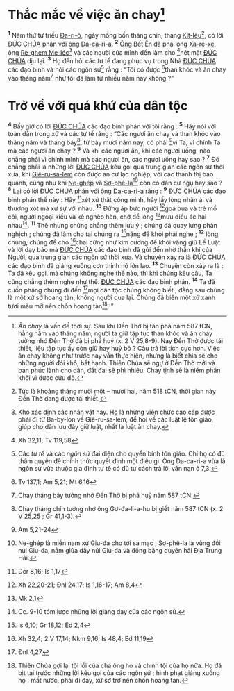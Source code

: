 # Thắc mắc về việc ăn chay[^1-be372401-cb6f-496f-954a-5710f6b896aa]

<sup><b>1</b></sup> Năm thứ tư triều [Đa-ri-ô](), ngày mồng bốn tháng chín, tháng [Kít-lêu]()[^2-be372401-cb6f-496f-954a-5710f6b896aa], có lời [ĐỨC CHÚA]() phán với ông [Da-ca-ri-a](). <sup><b>2</b></sup> Ông Bết Ên đã phái ông [Xa-re-xe](), ông [Re-ghem Me-léc]()[^3-be372401-cb6f-496f-954a-5710f6b896aa] và các người của mình đến làm cho [^1@-be372401-cb6f-496f-954a-5710f6b896aa]nét mặt [ĐỨC CHÚA]() dịu lại. <sup><b>3</b></sup> Họ đến hỏi các tư tế đang phục vụ trong Nhà [ĐỨC CHÚA]() các đạo binh và hỏi các ngôn sứ[^4-be372401-cb6f-496f-954a-5710f6b896aa] rằng : “Tôi có được [^2@-be372401-cb6f-496f-954a-5710f6b896aa]than khóc và ăn chay vào tháng năm[^5-be372401-cb6f-496f-954a-5710f6b896aa] như tôi đã làm từ nhiều năm nay không ?”

# Trở về với quá khứ của dân tộc

<sup><b>4</b></sup> Bấy giờ có lời [ĐỨC CHÚA]() các đạo binh phán với tôi rằng : <sup><b>5</b></sup> Hãy nói với toàn dân trong xứ và các tư tế rằng : “Các ngươi ăn chay và than khóc vào tháng năm và tháng bảy[^6-be372401-cb6f-496f-954a-5710f6b896aa], từ bảy mươi năm nay, có phải [^3@-be372401-cb6f-496f-954a-5710f6b896aa]vì Ta, vì chính Ta mà các ngươi ăn chay ? <sup><b>6</b></sup> Và khi các ngươi ăn, khi các ngươi uống, nào chẳng phải vì chính mình mà các ngươi ăn, các ngươi uống hay sao ? <sup><b>7</b></sup> Đó chẳng phải là những lời [ĐỨC CHÚA]() kêu gọi qua trung gian các ngôn sứ thời xưa, khi [Giê-ru-sa-lem]() còn được an cư lạc nghiệp, với các thành thị bao quanh, cũng như khi [Ne-ghép]() và [Sơ-phê-la]()[^7-be372401-cb6f-496f-954a-5710f6b896aa] còn có dân cư ngụ hay sao ? <sup><b>8</b></sup> Lại có lời [ĐỨC CHÚA]() phán với ông [Da-ca-ri-a]() rằng : <sup><b>9</b></sup> [ĐỨC CHÚA]() các đạo binh phán thế này : Hãy [^4@-be372401-cb6f-496f-954a-5710f6b896aa]xét xử thật công minh, hãy lấy lòng nhân ái và thương xót mà xử sự với nhau. <sup><b>10</b></sup> Đừng áp bức người [^5@-be372401-cb6f-496f-954a-5710f6b896aa]goá bụa và trẻ mồ côi, người ngoại kiều và kẻ nghèo hèn, chớ để lòng [^6@-be372401-cb6f-496f-954a-5710f6b896aa]mưu điều ác hại nhau[^8-be372401-cb6f-496f-954a-5710f6b896aa]. <sup><b>11</b></sup> Thế nhưng chúng chẳng thèm lưu ý ; chúng đã quay lưng phản nghịch ; chúng đã làm cho tai chúng ra [^7@-be372401-cb6f-496f-954a-5710f6b896aa]nặng để khỏi phải nghe ; <sup><b>12</b></sup> lòng chúng, chúng để cho [^8@-be372401-cb6f-496f-954a-5710f6b896aa]chai cứng như kim cương để khỏi vâng giữ Lề Luật và lời dạy bảo mà [ĐỨC CHÚA]() các đạo binh đã gửi đến nhờ thần khí của Người, qua trung gian các ngôn sứ thời xưa. Và chuyện xảy ra là [ĐỨC CHÚA]() các đạo binh đã giáng xuống cơn thịnh nộ lớn lao. <sup><b>13</b></sup> Chuyện còn xảy ra là : Ta đã kêu gọi, mà chúng không nghe thế nào, thì khi chúng kêu cầu, Ta cũng chẳng thèm nghe như thế. [ĐỨC CHÚA]() các đạo binh phán. <sup><b>14</b></sup> Ta đã cuốn phăng chúng đi đến [^9@-be372401-cb6f-496f-954a-5710f6b896aa]mọi dân tộc chúng không biết ; đằng sau chúng là một xứ sở hoang tàn, không người qua lại. Chúng đã biến một xứ xanh tươi màu mỡ nên chốn hoang tàn[^9-be372401-cb6f-496f-954a-5710f6b896aa] !”

[^1-be372401-cb6f-496f-954a-5710f6b896aa]: _Ăn chay_ là vấn đề thời sự. Sau khi Đền Thờ bị tàn phá năm 587 tCN, hằng năm vào tháng năm, người ta giữ tập tục than khóc và ăn chay tưởng nhớ Đền Thờ đã bị phá huỷ (x. 2 V 25,8-9). Nay Đền Thờ được tái thiết, liệu tập tục ấy còn giữ hay huỷ bỏ ? Câu trả lời tích cực hơn. Việc ăn chay không như trước nay vẫn thực hiện, nhưng là biết chia sẻ cho những người đói khổ, bất hạnh. Thiên Chúa sẽ ngự ở Đền Thờ mới và ban phúc lành cho dân, đất đai sẽ phì nhiêu. Chay tịnh sẽ là niềm phấn khởi vì được cứu độ.

[^2-be372401-cb6f-496f-954a-5710f6b896aa]: Tức là khoảng tháng mười một – mười hai, năm 518 tCN, thời gian này Đền Thờ đang được tái thiết.

[^3-be372401-cb6f-496f-954a-5710f6b896aa]: Khó xác định các nhân vật này. Họ là những viên chức cao cấp được phái đi từ Ba-by-lon về Giê-ru-sa-lem, để hỏi về các luật lệ tôn giáo, giúp cho dân lưu đày giữ luật, nhất là luật ăn chay.

[^4-be372401-cb6f-496f-954a-5710f6b896aa]: Các _tư tế_ và các _ngôn sứ_ đại diện cho quyền bính tôn giáo. Chỉ họ có đủ thẩm quyền để chính thức quyết định một điều gì. Ông Da-ca-ri-a vừa là ngôn sứ vừa thuộc gia đình tư tế có đủ tư cách trả lời vấn nạn ở 7,3.

[^5-be372401-cb6f-496f-954a-5710f6b896aa]: Chay tháng bảy tưởng nhớ Đền Thờ bị phá huỷ năm 587 tCN.

[^6-be372401-cb6f-496f-954a-5710f6b896aa]: Chay tháng chín tưởng nhớ ông Gơ-đa-li-a-hu bị giết năm 587 tCN (x. 2 V 25,25 ; Gr 41,1-3).

[^7-be372401-cb6f-496f-954a-5710f6b896aa]: Ne-ghép là miền nam xứ Giu-đa cho tới sa mạc ; Sơ-phê-la là vùng đồi núi Giu-đa, nằm giữa dãy núi Giu-đa và đồng bằng duyên hải Địa Trung Hải.

[^8-be372401-cb6f-496f-954a-5710f6b896aa]: Cc. 9-10 tóm lược những lời giảng dạy của các ngôn sứ.

[^9-be372401-cb6f-496f-954a-5710f6b896aa]: Thiên Chúa gợi lại tội lỗi của cha ông họ và chính tội của họ nữa. Họ đã bịt tai trước những lời kêu gọi của các ngôn sứ ; hình phạt giáng xuống họ : mất nước, phải đi đày, xứ sở trở nên chốn hoang tàn.

[^1@-be372401-cb6f-496f-954a-5710f6b896aa]: Xh 32,11; Tv 119,58

[^2@-be372401-cb6f-496f-954a-5710f6b896aa]: Tv 137,1; Am 5,21; Mt 6,16

[^3@-be372401-cb6f-496f-954a-5710f6b896aa]: Am 5,21-24

[^4@-be372401-cb6f-496f-954a-5710f6b896aa]: Dcr 8,16; Is 1,17

[^5@-be372401-cb6f-496f-954a-5710f6b896aa]: Xh 22,20-21; Đnl 24,17; Is 1,16-17; Am 8,4

[^6@-be372401-cb6f-496f-954a-5710f6b896aa]: Mk 2,1

[^7@-be372401-cb6f-496f-954a-5710f6b896aa]: Is 6,10; Gr 18,12; Ed 2,4

[^8@-be372401-cb6f-496f-954a-5710f6b896aa]: Xh 32,4; 2 V 17,14; Nkm 9,16; Is 48,4; Ed 11,19

[^9@-be372401-cb6f-496f-954a-5710f6b896aa]: Đnl 4,27
